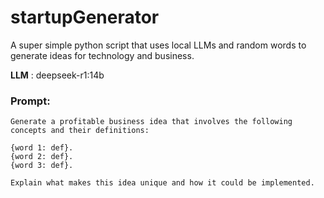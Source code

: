 # startupGenerator
A super simple python script that uses local LLMs and random words to generate ideas for technology and business.

**LLM** : deepseek-r1:14b

### Prompt:

```
Generate a profitable business idea that involves the following concepts and their definitions:

{word 1: def}.
{word 2: def}.
{word 3: def}.

Explain what makes this idea unique and how it could be implemented.
```
